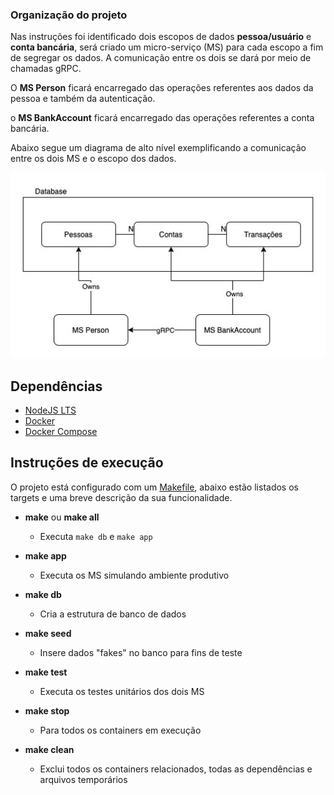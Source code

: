 ### Organização do projeto
Nas instruções foi identificado dois escopos de dados **pessoa/usuário** e **conta bancária**, será criado um micro-serviço (MS) para cada escopo a fim de segregar os dados. A comunicação entre os dois se dará por meio de chamadas gRPC.

O **MS Person** ficará encarregado das operações referentes aos dados da pessoa e também da autenticação.

o **MS BankAccount** ficará encarregado das  operações referentes a conta bancária.

Abaixo segue um diagrama de alto nível exemplificando a comunicação entre os dois MS e o escopo dos dados.

![Architecture Overview](img/architecture-overview.jpg)

## Dependências
- [NodeJS LTS](https://nodejs.org/en/download/)
- [Docker](https://www.docker.com/products/docker-desktop)
- [Docker Compose](https://docs.docker.com/compose/install/)

## Instruções de execução

O projeto está configurado com um [Makefile](https://www.gnu.org/software/make/), abaixo estão listados os targets e uma breve descrição da sua funcionalidade.

- **make** ou **make all**

   - Executa `make db` e `make app`

- **make app**
    - Executa os MS simulando ambiente produtivo

- **make db**

    - Cria a estrutura de banco de dados

- **make seed**

    - Insere dados "fakes" no banco para fins de teste

- **make test**

    - Executa os testes unitários dos dois MS

- **make stop**

    - Para todos os containers em execução

- **make clean**

    - Exclui todos os containers relacionados, todas as dependências e arquivos temporários
